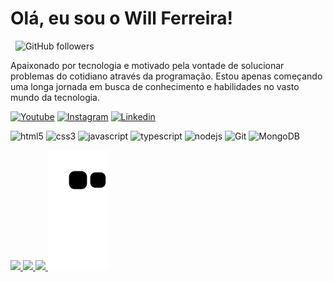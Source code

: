 # Olá, eu sou o Will Ferreira!

<p dir="auto"><a target="_blank" rel="noopener noreferrer nofollow" href="https://camo.githubusercontent.com/375162aaf899688c93a096dc515fb74ecf3463a8aa5431f25cfd4e97c72dcc72/68747470733a2f2f6b6f6d617265762e636f6d2f67687076632f3f757365726e616d653d6a6573736963616d65646569726f737026636f6c6f723d303030303030"><img src="https://camo.githubusercontent.com/375162aaf899688c93a096dc515fb74ecf3463a8aa5431f25cfd4e97c72dcc72/68747470733a2f2f6b6f6d617265762e636f6d2f67687076632f3f757365726e616d653d6a6573736963616d65646569726f737026636f6c6f723d303030303030" alt="" data-canonical-src="https://komarev.com/ghpvc/?username=E-troll&amp;color=000000" style="max-width: 100%;"></a>
<a target="_blank" rel="noopener noreferrer nofollow" href="https://camo.githubusercontent.com/5e3eac505b08545bcbb632575ec9798537798dcdea9e6a4ec51cead7f5bf8744/68747470733a2f2f657374727579662d6769746875622e617a75726577656273697465732e6e65742f6170692f56697369746f724869743f757365723d6a6573736963616d65646569726f737026636f756e74436f6c6f72636f756e74436f6c6f7226636f756e74436f6c6f723d253233323937396666"><img src="https://camo.githubusercontent.com/5e3eac505b08545bcbb632575ec9798537798dcdea9e6a4ec51cead7f5bf8744/68747470733a2f2f657374727579662d6769746875622e617a75726577656273697465732e6e65742f6170692f56697369746f724869743f757365723d6a6573736963616d65646569726f737026636f756e74436f6c6f72636f756e74436f6c6f7226636f756e74436f6c6f723d253233323937396666" alt="" data-canonical-src="https://estruyf-github.azurewebsites.net/api/VisitorHit?user=E-troll&amp;countColorcountColor&amp;countColor=%232979ff" style="max-width: 100%;"></a> <img src="https://camo.githubusercontent.com/f308d43d1a164da254b9afe7e7cdac0b87447579b655d43a6d1208c1071a4447/68747470733a2f2f696d672e736869656c64732e696f2f6769746875622f666f6c6c6f776572732f6a6573736963616d65646569726f73703f6c6162656c3d466f6c6c6f77267374796c653d736f6369616c" alt="GitHub followers" data-canonical-src="https://img.shields.io/github/followers/E-troll?label=Follow&amp;style=social" style="max-width: 100%;"><a target="_blank" rel="noopener noreferrer nofollow" href="https://camo.githubusercontent.com/f308d43d1a164da254b9afe7e7cdac0b87447579b655d43a6d1208c1071a4447/68747470733a2f2f696d672e736869656c64732e696f2f6769746875622f666f6c6c6f776572732f6a6573736963616d65646569726f73703f6c6162656c3d466f6c6c6f77267374796c653d736f6369616c"></a></p>


 <p align="left">
Apaixonado por tecnologia e motivado pela vontade de solucionar problemas do cotidiano através da programação. Estou apenas começando uma longa jornada em busca de conhecimento e habilidades no vasto mundo da tecnologia.
  </p>


[![Youtube](https://img.shields.io/badge/YouTube-FF0000?style=for-the-badge&logo=youtube&logoColor=white)](https://www.youtube.com/@williamsferreira-dev)
[![Instagram](https://img.shields.io/badge/Instagram-E4405F?style=for-the-badge&logo=instagram&logoColor=white)](https://www.instagram.com/will_rferreira/)
[![Linkedin](https://img.shields.io/badge/LinkedIn-0077B5?style=for-the-badge&logo=linkedin&logoColor=white)](https://www.linkedin.com/in/williams-ferreira-dev/)

![html5](https://img.shields.io/badge/HTML5-E34F26?style=for-the-badge&logo=html5&logoColor=white)
![css3](https://img.shields.io/badge/CSS3-1572B6?style=for-the-badge&logo=css3&logoColor=white)
![javascript](https://img.shields.io/badge/JavaScript-323330?style=for-the-badge&logo=javascript&logoColor=F7DF1E)
![typescript](https://img.shields.io/badge/TypeScript-007ACC?style=for-the-badge&logo=typescript&logoColor=white)
![nodejs](https://img.shields.io/badge/Node%20js-339933?style=for-the-badge&logo=nodedotjs&logoColor=white)
![Git](https://img.shields.io/badge/GIT-E44C30?style=for-the-badge&logo=git&logoColor=white)
![MongoDB](https://img.shields.io/badge/MongoDB-4EA94B?style=for-the-badge&logo=mongodb&logoColor=white)


<div>
<a href="https://beacons.ai/E-troll">
<img heinht="180cm" src="https://github-readme-stats.vercel.app/api?username=E-troll&theme=blue-green"/>
<img heinht="180cm" src="https://github-readme-stats.vercel.app/api/top-langs/?username=E-troll&theme=blue-green"/>
<img heinht="80cm" src="https://media0.giphy.com/media/v1.Y2lkPTc5MGI3NjExaHB0dGp0eGF6bHV6ZG9tYnFlNHZubnRoMXc0d3lxM2tvcm4ybTl2cSZlcD12MV9pbnRlcm5hbF9naWZfYnlfaWQmY3Q9Zw/bGgsc5mWoryfgKBx1u/giphy.webp"/>

<picture>
  <source media="(prefers-color-scheme: dark)" srcset="https://raw.githubusercontent.com/E-troll/E-trolloutput/github-contribution-grid-snake-dark.svg">
  <source media="(prefers-color-scheme: light)" srcset="https://raw.githubusercontent.com/E-troll/E-troll/output/github-contribution-grid-snake.svg">
  <img alt="github contribution grid snake animation" src="https://raw.githubusercontent.com/E-troll/E-troll/output/github-contribution-grid-snake.svg">
</picture>











